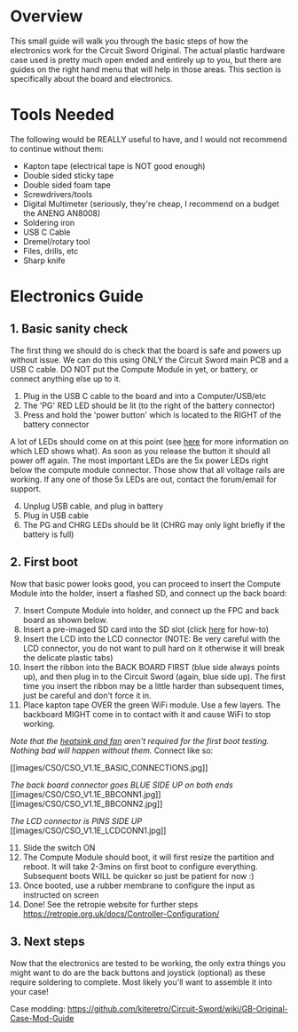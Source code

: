 # Overview
This small guide will walk you through the basic steps of how the electronics work for the Circuit Sword Original. The actual plastic hardware case used is pretty much open ended and entirely up to you, but there are guides on the right hand menu that will help in those areas. This section is specifically about the board and electronics.

# Tools Needed
The following would be REALLY useful to have, and I would not recommend to continue without them:
* Kapton tape (electrical tape is NOT good enough)
* Double sided sticky tape
* Double sided foam tape
* Screwdrivers/tools
* Digital Multimeter (seriously, they're cheap, I recommend on a budget the ANENG AN8008)
* Soldering iron
* USB C Cable
* Dremel/rotary tool
* Files, drills, etc
* Sharp knife

# Electronics Guide
## 1. Basic sanity check
The first thing we should do is check that the board is safe and powers up without issue. We can do this using ONLY the Circuit Sword main PCB and a USB C cable. DO NOT put the Compute Module in yet, or battery, or connect anything else up to it.

1. Plug in the USB C cable to the board and into a Computer/USB/etc
2. The 'PG' RED LED should be lit (to the right of the battery connector)
3. Press and hold the 'power button' which is located to the RIGHT of the battery connector

A lot of LEDs should come on at this point (see [here](https://github.com/kiteretro/Circuit-Sword/wiki/Circuit-Sword-Original-V1.1E#all-leds) for more information on which LED shows what). As soon as you release the button it should all power off again. The most important LEDs are the 5x power LEDs right below the compute module connector. Those show that all voltage rails are working. If any one of those 5x LEDs are out, contact the forum/email for support.

4. Unplug USB cable, and plug in battery
5. Plug in USB cable
6. The PG and CHRG LEDs should be lit (CHRG may only light briefly if the battery is full)

## 2. First boot
Now that basic power looks good, you can proceed to insert the Compute Module into the holder, insert a flashed SD, and connect up the back board:

7. Insert Compute Module into holder, and connect up the FPC and back board as shown below.
8. Insert a pre-imaged SD card into the SD slot (click [here](https://github.com/kiteretro/Circuit-Sword/wiki/Flashing-Software-onto-the-Compute-Module) for how-to)
9. Insert the LCD into the LCD connector (NOTE: Be very careful with the LCD connector, you do not want to pull hard on it otherwise it will break the delicate plastic tabs)
10. Insert the ribbon into the BACK BOARD FIRST (blue side always points up), and then plug in to the Circuit Sword (again, blue side up). The first time you insert the ribbon may be a little harder than subsequent times, just be careful and don't force it in.
11. Place kapton tape OVER the green WiFi module. Use a few layers. The backboard MIGHT come in to contact with it and cause WiFi to stop working.

_Note that the [heatsink and fan](https://github.com/kiteretro/Circuit-Sword/wiki/Fan-and-Heatsink) aren't required for the first boot testing. Nothing bad will happen without them._
Connect like so:

[[images/CSO/CSO_V1.1E_BASIC_CONNECTIONS.jpg]]

_The back board connector goes BLUE SIDE UP on both ends_
[[images/CSO/CSO_V1.1E_BBCONN1.jpg]]
[[images/CSO/CSO_V1.1E_BBCONN2.jpg]]

_The LCD connector is PINS SIDE UP_
[[images/CSO/CSO_V1.1E_LCDCONN1.jpg]]

11. Slide the switch ON
12. The Compute Module should boot, it will first resize the partition and reboot. It will take 2-3mins on first boot to configure everything. Subsequent boots WILL be quicker so just be patient for now :)
13. Once booted, use a rubber membrane to configure the input as instructed on screen
14. Done! See the retropie website for further steps https://retropie.org.uk/docs/Controller-Configuration/

## 3. Next steps
Now that the electronics are tested to be working, the only extra things you might want to do are the back buttons and joystick (optional) as these require soldering to complete. Most likely you'll want to assemble it into your case!

Case modding: https://github.com/kiteretro/Circuit-Sword/wiki/GB-Original-Case-Mod-Guide
